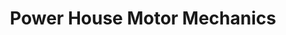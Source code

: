 ---
title: "Power House Motor Mechanics"
url: /edinburgh/power-house-motor-mechanics/
shop: Autowerkstatt
---